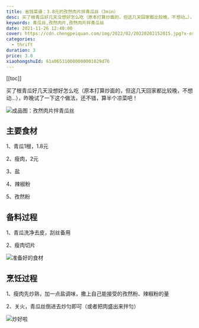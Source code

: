 ```yaml
---
title: 省钱菜谱：3.8元的孜然肉片拌青瓜丝（3min）
desc: 买了根青瓜好几天没想好怎么吃（原本打算炒面的，但这几天回家都比较晚，不想动…），昨晚试了一下这个做法，还不错，算半个凉菜吧！
keywords: 青瓜丝,孜然肉片,孜然肉片拌青瓜丝
date: 2021-11-26 12:40:00
cover: https://cdn.chengpeiquan.com/img/2022/02/20220202152015.jpg?x-oss-process=image/interlace,1
categories:
  - thrift
duration: 3
price: 3.8
xiaohongshuId: 61a065310000000001029d76
---
```


[[toc]]

买了根青瓜好几天没想好怎么吃（原本打算炒面的，但这几天回家都比较晚，不想动…），昨晚试了一下这个做法，还不错，算半个凉菜吧！

![成品图：孜然肉片拌青瓜丝](https://cdn.chengpeiquan.com/img/2022/02/20220202152025.jpg?x-oss-process=image/interlace,1)

## 主要食材

1、青瓜1根，1.8元

2、瘦肉，2元

3、盐

4、辣椒粉

5、孜然粉

## 备料过程

1、青瓜洗净去皮，刮丝备用

2、瘦肉切片

![准备好的食材](https://cdn.chengpeiquan.com/img/2022/02/20220202152026.jpg?x-oss-process=image/interlace,1)

## 烹饪过程

1、瘦肉先炒熟，加一点盐调味，撒上自己能接受的孜然粉、辣椒粉的量

2、关火，青瓜丝倒进去炒匀即可（或者把肉盛出来拌匀）

![炒好啦](https://cdn.chengpeiquan.com/img/2022/02/20220202152024.jpg?x-oss-process=image/interlace,1)

